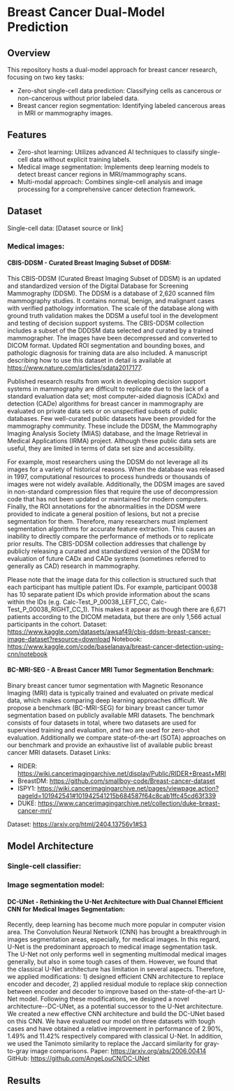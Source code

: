 # Breast Cancer Dual-Model Prediction

## Overview
This repository hosts a dual-model approach for breast cancer research, focusing on two key tasks:
+ Zero-shot single-cell data prediction: Classifying cells as cancerous or non-cancerous without prior labeled data.
+ Breast cancer region segmentation: Identifying labeled cancerous areas in MRI or mammography images.

## Features
+ Zero-shot learning: Utilizes advanced AI techniques to classify single-cell data without explicit training labels.
+ Medical image segmentation: Implements deep learning models to detect breast cancer regions in MRI/mammography scans.
+ Multi-modal approach: Combines single-cell analysis and image processing for a comprehensive cancer detection framework.

## Dataset

Single-cell data: [Dataset source or link]

### Medical images:
#### CBIS-DDSM - Curated Breast Imaging Subset of DDSM:

This CBIS-DDSM (Curated Breast Imaging Subset of DDSM) is an updated and standardized version of the Digital Database 
for Screening Mammography (DDSM). The DDSM is a database of 2,620 scanned film mammography studies. It contains normal, 
benign, and malignant cases with verified pathology information. The scale of the database along with ground truth 
validation makes the DDSM a useful tool in the development and testing of decision support systems. The CBIS-DDSM 
collection includes a subset of the DDDSM data selected and curated by a trained mammographer. The images have been 
decompressed and converted to DICOM format. Updated ROI segmentation and bounding boxes, and pathologic diagnosis for 
training data are also included. A manuscript describing how to use this dataset in detail is available at 
https://www.nature.com/articles/sdata2017177.

Published research results from work in developing decision support systems in mammography are difficult to replicate 
due to the lack of a standard evaluation data set; most computer-aided diagnosis (CADx) and detection (CADe) algorithms 
for breast cancer in mammography are evaluated on private data sets or on unspecified subsets of public databases. 
Few well-curated public datasets have been provided for the mammography community. These include the DDSM, the 
Mammography Imaging Analysis Society (MIAS) database, and the Image Retrieval in Medical Applications (IRMA) project. 
Although these public data sets are useful, they are limited in terms of data set size and accessibility.

For example, most researchers using the DDSM do not leverage all its images for a variety of historical reasons. 
When the database was released in 1997, computational resources to process hundreds or thousands of images were not 
widely available. Additionally, the DDSM images are saved in non-standard compression files that require the use of 
decompression code that has not been updated or maintained for modern computers. Finally, the ROI annotations for the 
abnormalities in the DDSM were provided to indicate a general position of lesions, but not a precise segmentation for 
them. Therefore, many researchers must implement segmentation algorithms for accurate feature extraction. This causes 
an inability to directly compare the performance of methods or to replicate prior results. The CBIS-DDSM collection 
addresses that challenge by publicly releasing a curated and standardized version of the DDSM for evaluation of future 
CADx and CADe systems (sometimes referred to generally as CAD) research in mammography.

Please note that the image data for this collection is structured such that each participant has multiple patient IDs. 
For example, participant 00038 has 10 separate patient IDs which provide information about the scans within the IDs 
(e.g. Calc-Test_P_00038_LEFT_CC, Calc-Test_P_00038_RIGHT_CC_1). This makes it appear as though there are 6,671 patients 
according to the DICOM metadata, but there are only 1,566 actual participants in the cohort.
Dataset: https://www.kaggle.com/datasets/awsaf49/cbis-ddsm-breast-cancer-image-dataset?resource=download
Notebook: https://www.kaggle.com/code/baselanaya/breast-cancer-detection-using-cnn/notebook

#### BC-MRI-SEG - A Breast Cancer MRI Tumor Segmentation Benchmark:

Binary breast cancer tumor segmentation with Magnetic Resonance Imaging (MRI) data is typically trained and evaluated 
on private medical data, which makes comparing deep learning approaches difficult. We propose a benchmark (BC-MRI-SEG) 
for binary breast cancer tumor segmentation based on publicly available MRI datasets. The benchmark consists of four 
datasets in total, where two datasets are used for supervised training and evaluation, and two are used for zero-shot 
evaluation. Additionally we compare state-of-the-art (SOTA) approaches on our benchmark and provide an exhaustive list 
of available public breast cancer MRI datasets. 
Dataset Links: 
- RIDER: https://wiki.cancerimagingarchive.net/display/Public/RIDER+Breast+MRI
- BreastDM: https://github.com/smallboy-code/Breast-cancer-dataset
- ISPY1: https://wiki.cancerimagingarchive.net/pages/viewpage.action?pageId=101942541#101942541215b684587f64c8cab1ffc45cd63f339
- DUKE: https://www.cancerimagingarchive.net/collection/duke-breast-cancer-mri/

Dataset: https://arxiv.org/html/2404.13756v1#S3


## Model Architecture

### Single-cell classifier: 

### Image segmentation model:
#### DC-UNet - Rethinking the U-Net Architecture with Dual Channel Efficient CNN for Medical Images Segmentation:

Recently, deep learning has become much more popular in computer vision area. The Convolution Neural Network (CNN) has 
brought a breakthrough in images segmentation areas, especially, for medical images. In this regard, U-Net is the 
predominant approach to medical image segmentation task. The U-Net not only performs well in segmenting multimodal 
medical images generally, but also in some tough cases of them. However, we found that the classical U-Net architecture
has limitation in several aspects. Therefore, we applied modifications: 1) designed efficient CNN architecture to 
replace encoder and decoder, 2) applied residual module to replace skip connection between encoder and decoder to 
improve based on the-state-of-the-art U-Net model. Following these modifications, we designed a novel 
architecture--DC-UNet, as a potential successor to the U-Net architecture. We created a new effective CNN architecture 
and build the DC-UNet based on this CNN. We have evaluated our model on three datasets with tough cases and have 
obtained a relative improvement in performance of 2.90%, 1.49% and 11.42% respectively compared with classical U-Net. 
In addition, we used the Tanimoto similarity to replace the Jaccard similarity for gray-to-gray image comparisons.
Paper: https://arxiv.org/abs/2006.00414
GitHub: https://github.com/AngeLouCN/DC-UNet

## Results
